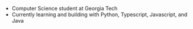 - Computer Science student at Georgia Tech
- Currently learning and building with Python, Typescript, Javascript, and Java
